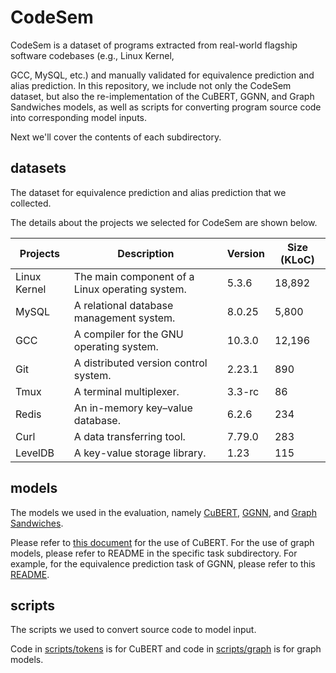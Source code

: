 # CodeSem

CodeSem is a dataset of programs extracted from real-world flagship software codebases (e.g., Linux Kernel,

GCC, MySQL, etc.) and manually validated for equivalence prediction and alias prediction. In this repository, we include not only the CodeSem dataset, but also the re-implementation of the CuBERT, GGNN, and Graph Sandwiches models, as well as scripts for converting program source code into corresponding model inputs.

Next we'll cover the contents of each subdirectory.

## datasets
The dataset for equivalence prediction and alias prediction that we collected.

The details about the projects we selected for CodeSem are shown below.


| Projects     | Description                                     | Version | Size (KLoC) |
| ------------ | ----------------------------------------------- | ------- | ----------- |
| Linux Kernel | The main component of a Linux operating system. | 5.3.6   | 18,892      |
| MySQL        | A relational database management system.        | 8.0.25  | 5,800       |
| GCC          | A compiler for the GNU operating system.        | 10.3.0  | 12,196      |
| Git          | A distributed version control system.           | 2.23.1  | 890         |
| Tmux         | A terminal multiplexer.                         | 3.3-rc  | 86          |
| Redis        | An in-memory key–value database.                | 6.2.6   | 234         |
| Curl         | A data transferring tool.                       | 7.79.0  | 283         |
| LevelDB      | A key-value storage library.                    | 1.23    | 115         |

## models
The models we used in the evaluation, namely [CuBERT](https://github.com/CodeSemDataset/CodeSem/tree/main/models/CuBERT), [GGNN](https://github.com/CodeSemDataset/CodeSem/tree/main/models/GGNN), and [Graph Sandwiches](https://github.com/CodeSemDataset/CodeSem/tree/main/models/GraphSandwiches).

Please refer to [this document](https://github.com/CodeSemDataset/CodeSem/blob/main/models/CuBERT/README.md) for the use of CuBERT. For the use of graph models, please refer to README in the specific task subdirectory. For example, for the equivalence prediction task of GGNN, please refer to this [README](https://github.com/CodeSemDataset/CodeSem/blob/main/models/GGNN/ggnn_for_equivalent/README.md).

## scripts
The scripts we used to convert source code to model input.

Code in [scripts/tokens](https://github.com/CodeSemDataset/CodeSem/tree/main/scripts/tokens) is for CuBERT and code in [scripts/graph](https://github.com/CodeSemDataset/CodeSem/tree/main/scripts/graph) is for graph models.

